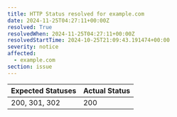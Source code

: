 ```yaml
---
title: HTTP Status resolved for example.com
date: 2024-11-25T04:27:11+00:00Z
resolved: True
resolvedWhen: 2024-11-25T04:27:11+00:00Z
resolvedStartTime: 2024-10-25T21:09:43.191474+00:00
severity: notice
affected:
  - example.com
section: issue
---
```


| Expected Statuses | Actual Status  |
|-------------------|----------------|
| 200, 301, 302 | 200 |
